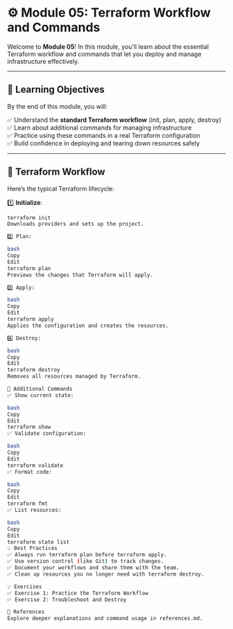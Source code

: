 # ⚙️ Module 05: Terraform Workflow and Commands

Welcome to **Module 05**! In this module, you’ll learn about the essential Terraform workflow and commands that let you deploy and manage infrastructure effectively.

---

## 📖 Learning Objectives

By the end of this module, you will:

✅ Understand the **standard Terraform workflow** (init, plan, apply, destroy)  
✅ Learn about additional commands for managing infrastructure  
✅ Practice using these commands in a real Terraform configuration  
✅ Build confidence in deploying and tearing down resources safely

---

## 🚀 Terraform Workflow

Here’s the typical Terraform lifecycle:

1️⃣ **Initialize**:  
```bash
terraform init
Downloads providers and sets up the project.

2️⃣ Plan:

bash
Copy
Edit
terraform plan
Previews the changes that Terraform will apply.

3️⃣ Apply:

bash
Copy
Edit
terraform apply
Applies the configuration and creates the resources.

4️⃣ Destroy:

bash
Copy
Edit
terraform destroy
Removes all resources managed by Terraform.

🔧 Additional Commands
✅ Show current state:

bash
Copy
Edit
terraform show
✅ Validate configuration:

bash
Copy
Edit
terraform validate
✅ Format code:

bash
Copy
Edit
terraform fmt
✅ List resources:

bash
Copy
Edit
terraform state list
💡 Best Practices
✅ Always run terraform plan before terraform apply.
✅ Use version control (like Git) to track changes.
✅ Document your workflows and share them with the team.
✅ Clean up resources you no longer need with terraform destroy.

💡 Exercises
✅ Exercise 1: Practice the Terraform Workflow
✅ Exercise 2: Troubleshoot and Destroy

🔗 References
Explore deeper explanations and command usage in references.md.